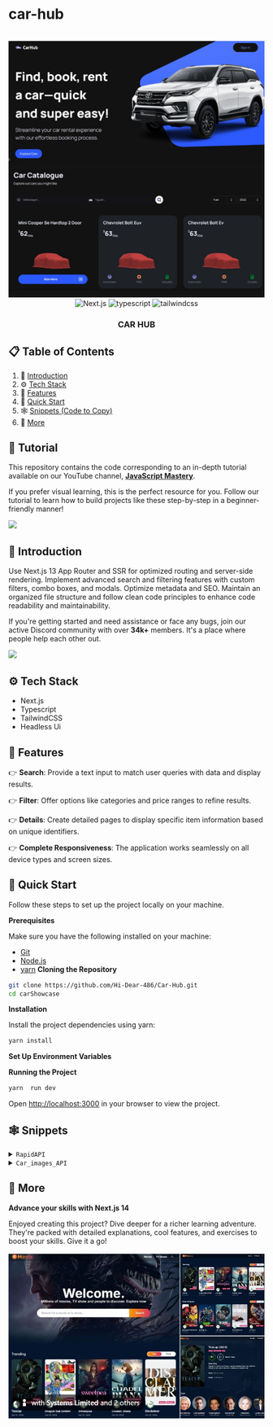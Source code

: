 # car-hub
<div align="center">
  <br />
    <a href="https://youtu.be/lEflo_sc82g?feature=shared" target="_blank">
      <img src="https://github.com/Hi-Dear-486/Car-Hub/blob/master/carhub%20design.png" alt="Project Banner">
    </a>
  <br />

  <div>
   <img
  src="https://img.shields.io/badge/Next.js-0070F3?style=for-the-badge&logo=next.js&logoColor=white"
  alt="Next.js"
/>
    <img src="https://img.shields.io/badge/-TypeScript-black?style=for-the-badge&logoColor=white&logo=typescript&color=3178C6" alt="typescript" />
    <img src="https://img.shields.io/badge/-Tailwind_CSS-black?style=for-the-badge&logoColor=white&logo=tailwindcss&color=06B6D4" alt="tailwindcss" />
  </div>

  <h3 align="center">CAR HUB</h3>
</div>

## 📋 <a name="table">Table of Contents</a>

1. 🤖 [Introduction](#introduction)
2. ⚙️ [Tech Stack](#tech-stack)
3. 🔋 [Features](#features)
4. 🤸 [Quick Start](#quick-start)
5. 🕸️ [Snippets (Code to Copy)](#snippets)
6. 🚀 [More](#more)

## 🚨 Tutorial

This repository contains the code corresponding to an in-depth tutorial available on our YouTube channel, <a href="https://www.youtube.com/watch?v=pUNSHPyVryU&list=PL6QREj8te1P7gixBDSU8JLvQndTEEX3c3&index=5" target="_blank"><b>JavaScript Mastery</b></a>.

If you prefer visual learning, this is the perfect resource for you. Follow our tutorial to learn how to build projects like these step-by-step in a beginner-friendly manner!

<a href="https://youtu.be/lEflo_sc82g?feature=shared" target="_blank"><img src="https://github.com/sujatagunale/EasyRead/assets/151519281/1736fca5-a031-4854-8c09-bc110e3bc16d" /></a>

## <a name="introduction">🤖 Introduction</a>

Use Next.js 13 App Router and SSR for optimized routing and server-side rendering. Implement advanced search and filtering features with custom filters, combo boxes, and modals. Optimize metadata and SEO. Maintain an organized file structure and follow clean code principles to enhance code readability and maintainability.

If you're getting started and need assistance or face any bugs, join our active Discord community with over **34k+** members. It's a place where people help each other out.

<a href="https://discord.com/invite/n6EdbFJ" target="_blank"><img src="https://github.com/sujatagunale/EasyRead/assets/151519281/618f4872-1e10-42da-8213-1d69e486d02e" /></a>

## <a name="tech-stack">⚙️ Tech Stack</a>

- Next.js
- Typescript
- TailwindCSS
- Headless Ui

## <a name="features">🔋 Features</a>

👉 **Search**: Provide a text input to match user queries with data and display results.

👉 **Filter**: Offer options like categories and price ranges to refine results.

👉 **Details**: Create detailed pages to display specific item information based on unique identifiers.

👉 **Complete Responsiveness**: The application works seamlessly on all device types and screen sizes.

## <a name="quick-start">🤸 Quick Start</a>

Follow these steps to set up the project locally on your machine.

**Prerequisites**

Make sure you have the following installed on your machine:

- [Git](https://git-scm.com/)
- [Node.js](https://nodejs.org/en)
- [yarn](https://yarnpkg.com/)
**Cloning the Repository**

```bash
git clone https://github.com/Hi-Dear-486/Car-Hub.git
cd carShowcase
```

**Installation**

Install the project dependencies using yarn:

```bash
yarn install
```

**Set Up Environment Variables**

**Running the Project**

```bash
yarn  run dev
```

Open [http://localhost:3000](http://localhost:3000) in your browser to view the project.

## <a name="snippets">🕸️ Snippets</a>

<details>
<summary><code>RapidAPI</code></summary>

```rapidapi
https://rapidapi.com/apininjas/api/cars-by-api-ninjas/playground/apiendpoint_751d3e33-1f5a-4a8b-afda-f78ffa2219c2
```
</details>

<details>
<summary><code>Car_images_API</code></summary>

```car_images_api
https://www.imagin.studio/car-image-api
```
</details>

## <a name="more">🚀 More</a>
**Advance your skills with Next.js 14**

Enjoyed creating this project? Dive deeper  for a richer learning adventure. They're packed with detailed explanations, cool features, and exercises to boost your skills. Give it a go!

<a href="https://github.com/Hi-Dear-486/Movie-flix-App" target="_blank">
<img src="https://github.com/Hi-Dear-486/Movie-flix-App/blob/master/movie.JPG" alt="Project Banner">
</a>

<br />
<br />
